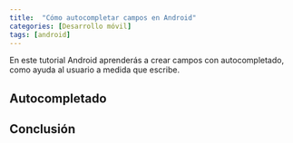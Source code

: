 ```yaml
---
title:  "Cómo autocompletar campos en Android"
categories: [Desarrollo móvil]
tags: [android]
---
```


En este tutorial Android aprenderás a crear campos con autocompletado, como ayuda al usuario a medida que escribe.

Autocompletado
---



Conclusión
---
